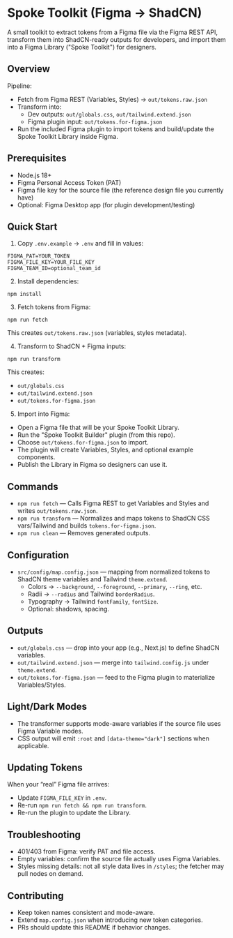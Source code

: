 # Spoke Toolkit (Figma → ShadCN)

A small toolkit to extract tokens from a Figma file via the Figma REST API, transform them into ShadCN-ready outputs for developers, and import them into a Figma Library ("Spoke Toolkit") for designers.

## Overview

Pipeline:
- Fetch from Figma REST (Variables, Styles) → `out/tokens.raw.json`
- Transform into:
  - Dev outputs: `out/globals.css`, `out/tailwind.extend.json`
  - Figma plugin input: `out/tokens.for-figma.json`
- Run the included Figma plugin to import tokens and build/update the Spoke Toolkit Library inside Figma.

## Prerequisites

- Node.js 18+
- Figma Personal Access Token (PAT)
- Figma file key for the source file (the reference design file you currently have)
- Optional: Figma Desktop app (for plugin development/testing)

## Quick Start

1) Copy `.env.example` → `.env` and fill in values:
```
FIGMA_PAT=YOUR_TOKEN
FIGMA_FILE_KEY=YOUR_FILE_KEY
FIGMA_TEAM_ID=optional_team_id
```

2) Install dependencies:
```
npm install
```

3) Fetch tokens from Figma:
```
npm run fetch
```
This creates `out/tokens.raw.json` (variables, styles metadata).

4) Transform to ShadCN + Figma inputs:
```
npm run transform
```
This creates:
- `out/globals.css`
- `out/tailwind.extend.json`
- `out/tokens.for-figma.json`

5) Import into Figma:
- Open a Figma file that will be your Spoke Toolkit Library.
- Run the "Spoke Toolkit Builder" plugin (from this repo).
- Choose `out/tokens.for-figma.json` to import.
- The plugin will create Variables, Styles, and optional example components.
- Publish the Library in Figma so designers can use it.

## Commands

- `npm run fetch` — Calls Figma REST to get Variables and Styles and writes `out/tokens.raw.json`.
- `npm run transform` — Normalizes and maps tokens to ShadCN CSS vars/Tailwind and builds `tokens.for-figma.json`.
- `npm run clean` — Removes generated outputs.

## Configuration

- `src/config/map.config.json` — mapping from normalized tokens to ShadCN theme variables and Tailwind `theme.extend`.
  - Colors → `--background`, `--foreground`, `--primary`, `--ring`, etc.
  - Radii → `--radius` and Tailwind `borderRadius`.
  - Typography → Tailwind `fontFamily`, `fontSize`.
  - Optional: shadows, spacing.

## Outputs

- `out/globals.css` — drop into your app (e.g., Next.js) to define ShadCN variables.
- `out/tailwind.extend.json` — merge into `tailwind.config.js` under `theme.extend`.
- `out/tokens.for-figma.json` — feed to the Figma plugin to materialize Variables/Styles.

## Light/Dark Modes

- The transformer supports mode-aware variables if the source file uses Figma Variable modes.
- CSS output will emit `:root` and `[data-theme="dark"]` sections when applicable.

## Updating Tokens

When your “real” Figma file arrives:
- Update `FIGMA_FILE_KEY` in `.env`.
- Re-run `npm run fetch && npm run transform`.
- Re-run the plugin to update the Library.

## Troubleshooting

- 401/403 from Figma: verify PAT and file access.
- Empty variables: confirm the source file actually uses Figma Variables.
- Styles missing details: not all style data lives in `/styles`; the fetcher may pull nodes on demand.

## Contributing

- Keep token names consistent and mode-aware.
- Extend `map.config.json` when introducing new token categories.
- PRs should update this README if behavior changes.

